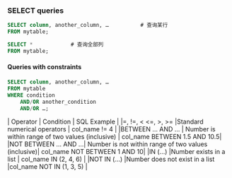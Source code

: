 ### SELECT queries 
``` sql
SELECT column, another_column, …          # 查询某行
FROM mytable;

SELECT *            # 查询全部列
FROM mytable;
```

#### Queries with constraints
```sql
SELECT column, another_column, …
FROM mytable
WHERE condition
    AND/OR another_condition
    AND/OR …;
```

| Operator          |	Condition                                           |	SQL Example                  |
|=, !=, < <=, >, >=	|Standard numerical operators                           |	col_name != 4                |
|BETWEEN … AND …    |	Number is within range of two values (inclusive)    |	col_name BETWEEN 1.5 AND 10.5|
|NOT BETWEEN … AND …|	Number is not within range of two values (inclusive)| 	col_name NOT BETWEEN 1 AND 10|
|IN (…)	            |Number exists in a list                                |	col_name IN (2, 4, 6)        |
|NOT IN (…)	        |Number does not exist in a list	                    |col_name NOT IN (1, 3, 5)       |

